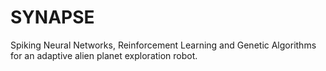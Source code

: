 # SYNAPSE
Spiking Neural Networks, Reinforcement Learning and Genetic Algorithms for an adaptive alien planet exploration robot.
